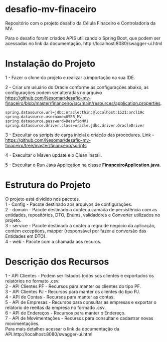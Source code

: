 # desafio-mv-finaceiro
Repositório com o projeto desafio da Célula Finaceiro e Controladoria da MV.

Para o desafio foram criados APIS utilizando o Spring Boot, que podem ser acessadas no link da documentação.
http://localhost:8080/swagger-ui.html

# Instalação do Projeto

1 - Fazer o clone do projeto e realizar a importação na sua IDE.

2 - Criar um usuário do Oracle conforme as configurações abaixo, as configurações
    podem ser alteradas no arquivo https://github.com/Nesomar/desafio-mv-finaceiro/blob/master/financeiro/src/main/resources/application.properties.

    spring.datasource.url=jdbc:oracle:thin:@localhost:1521:orcl19c
    spring.datasource.username=USER_MV
    spring.datasource.password=DesafioMV1
    spring.datasource.driver.class=oracle.jdbc.driver.OracleDriver
    
3 - Execultar os spripts de carga inicial e criação das procedures.
    Link - https://github.com/Nesomar/desafio-mv-finaceiro/tree/master/financeiro/scripts
    
4 - Execultar o Maven update e o Clean install.

5 - Execultar o Run Java Application na classe **FinanceiroApplication.java**.

# Estrutura do Projeto
O projeto está dividido nos pacotes.  
  1 - Config - Pacote destinado aos arquivos de configurações.  
  2 - domain - Pacote destinado a conter a camada de persistência com as entidades, repositórios, DTO, Enums, validadores e Converter utilizados no projeto.    
  3 - service - Pacote destinado a conter a regra de negócio da aplicação, contém exceptions, mapper (responsável por fazer a conversão das Entidades em DTO).    
  4 - web - Pacote com a chamada aos recuros.  

# Descrição dos Recursos

1 - API Clientes - Podem ser listados todos sos clientes e exportados os relatórios no formato .csv.  
2 - API Clientes PF - Recursos para manter os clientes do tipo PF.  
3 - API Clientes PJ - Recursos para manter os clientes do tipo PJ.  
4 - API de Contas - Recursos para manter as contas.  
5 - API de Empresas - Recursos para consultar as empresas e exportar o relátorio de reeitas da empresa no formado .csv.  
6 - API de Endereços - Recursos para manter o Endereço.  
7 - API de Movimentações - Recursos para consultar e cadastrar novas movimentações.    
Para mais detalhes acessar o link da documentação da API.http://localhost:8080/swagger-ui.html


  
 
